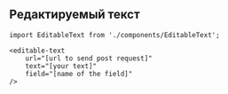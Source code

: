 ## Редактируемый текст

```
import EditableText from './components/EditableText';

<editable-text
    url="[url to send post request]"
    text="[your text]"
    field="[name of the field]"
/>
```
